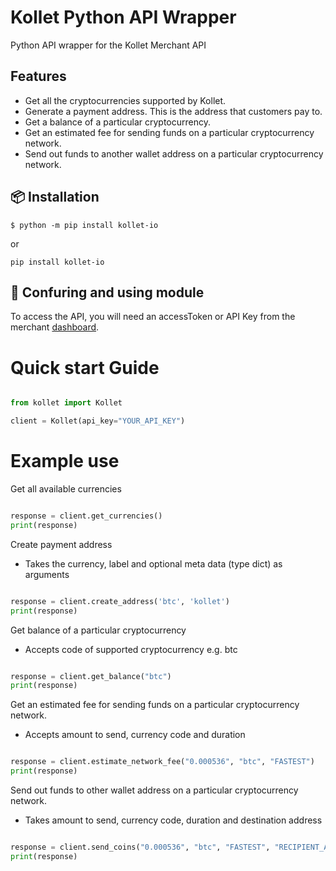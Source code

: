 # Kollet Python API Wrapper
Python API wrapper for the Kollet Merchant API

## Features
- Get all the cryptocurrencies supported by Kollet.
- Generate a payment address. This is the address that customers pay to.
- Get a balance of a particular cryptocurrency.
- Get an estimated fee for sending funds on a particular cryptocurrency network.
- Send out funds to another wallet address on a particular cryptocurrency network.

## 📦 Installation
```
$ python -m pip install kollet-io
```
or 
```
pip install kollet-io
```

## 📝 Confuring and using module
To access the API, you will need an accessToken or API Key from the merchant [dashboard]("https://app.kollet.io/developer/integrations").

# Quick start Guide
```python

from kollet import Kollet

client = Kollet(api_key="YOUR_API_KEY")

```

# Example use

Get all available currencies

```python

response = client.get_currencies()
print(response)

```

Create payment address
- Takes the currency, label and optional meta data (type dict) as arguments
 
```python

response = client.create_address('btc', 'kollet')
print(response)

```

Get balance of a particular cryptocurrency
- Accepts code of supported cryptocurrency e.g. btc

```python

response = client.get_balance("btc")
print(response)

```


Get an estimated fee for sending funds on a particular cryptocurrency network.
- Accepts amount to send, currency code and duration

```python

response = client.estimate_network_fee("0.000536", "btc", "FASTEST")
print(response)

```


Send out funds to other wallet address on a particular cryptocurrency network.
- Takes amount to send, currency code, duration and destination address

```python

response = client.send_coins("0.000536", "btc", "FASTEST", "RECIPIENT_ADDRESS")
print(response)

```
